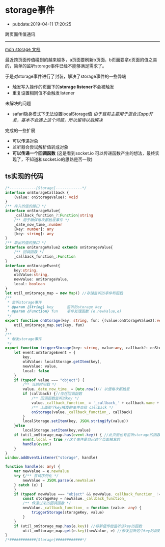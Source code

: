 # storage事件

- pubdate:2019-04-11 17:20:25

跨页面传值通讯

-----------

[mdn storage 文档](https://developer.mozilla.org/zh-CN/docs/Web/API/Document/defaultView/storage_event)

最近跨页面传值碰到的越来越多，a页面要刷新b页面，b页面要拿c页面的值之类的，简单的监听storage事件已经不能够满足需求了。

于是对storage事件进行了封装，解决了storage事件的一些弊端

- 触发写入操作的页面下的**storage listener**不会被触发
- 重复设置相同值不会触发listener

未解决的问题

- safari隐身模式下无法设置localStorage值   *由于目前主要用于混合式app开发，基本不会遇上这个问题，所以留待以后解决*

完成的一些扩展

- 可以传递对象
- 监听器会尝试解析值转成对象
- **可以传递一个回调函数** (这是看到socket.io 可以传递函数产生的想法，最终实现了，不知道和socket.io的思路是否一致)

## ts实现的代码

```typescript
/*------------[Storage]------------*/
interface onStorageCallback {
    (value: onStorageValue): void
}
/** 存入的值的接口 */
interface onStorageValue{
    _callback_function_?:Function|string
    /** 用于确保每次都触发事件 */
    _date_now_time_:number
    [key: number]: any
    [key: string]: any
}
/** 取出的值的接口 */
interface onStorageValue2 extends onStorageValue{
    /** 回调函数 */
    _callback_function_:Function
}
interface onStorageEvent{
    key:string,
    oldValue:string,
    newValue: onStorageValue,
    local: boolean
}
let util_onStorage_map = new Map() //存储监听的事件和函数
/**
 * 监听storage事件
 * @param {String} key      监听的storage key
 * @param {Function} fun    事件处理函数 (e.newValue,e)
 */
export function onStorage(key: string, fun: {(value:onStorageValue2):void}) {
    util_onStorage_map.set(key, fun)
}
/**
 * 触发storage事件
 */
export function triggerStorage(key: string, value:any, callback?: onStorageCallback) {
    let event:onStorageEvent = {
        key,
        oldValue: localStorage.getItem(key),
        newValue: value,
        local: false
    }
    if (typeof value === "object") {
        /** 当前时间戳 */
        value._date_now_time_ = Date.now()// 以便每次都触发
        if (callback) {//存在回调函数
            /** 回调函数监听的key */
            value._callback_function_ = '_callback_' + callback.name + '_' + Date.now()
            /** 上面那个key触发的事件交给 callback */
            onStorage(value._callback_function_, callback)
        }
        localStorage.setItem(key, JSON.stringify(value))
    }else
        localStorage.setItem(key,value)
    if (util_onStorage_map.has(event.key)) { //此页面也有监听storage的函数，因为下面的监听捕获不到故在此处罚
        event.local = true //这个事件是自己这个页面触发的
        handle(event)
    }
}
window.addEventListener("storage", handle)

function handle(e: any) {
    var newValue = e.newValue
    try {/** 尝试序列化 */
        newValue = JSON.parse(e.newValue)
    } catch (e) {
    }
    if (typeof newValue === "object" && newValue._callback_function_ !== undefined) {
        const storageKey = newValue._callback_function_
        /** 传递过来的回调函数 */
        newValue._callback_function_ = function (value: any) {
            triggerStorage(storageKey, value)
        }
    }
    if (util_onStorage_map.has(e.key)) //将新值传给监听该key的函数
        util_onStorage_map.get(e.key)(newValue, e) //触发监听这个key的函数
}
/*############[Storage]############*/
```